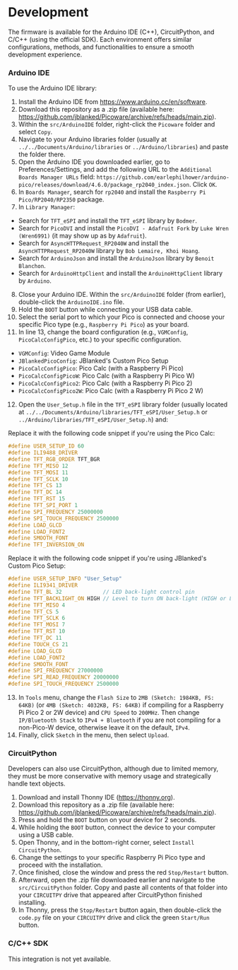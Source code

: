 # Development

The firmware is available for the Arduino IDE (C++), CircuitPython, and C/C++ (using the official SDK). Each environment offers similar configurations, methods, and functionalities to ensure a smooth development experience.

### Arduino IDE

To use the Arduino IDE library:
1. Install the Arduino IDE from https://www.arduino.cc/en/software.
2. Download this repository as a .zip file (available here: https://github.com/jblanked/Picoware/archive/refs/heads/main.zip).
3. Within the `src/ArduinoIDE` folder, right-click the `Picoware` folder and select `Copy`.
4. Navigate to your Arduino libraries folder (usually at `../../Documents/Arduino/libraries` or `../Arduino/libraries`) and paste the folder there.
5. Open the Arduino IDE you downloaded earlier, go to Preferences/Settings, and add the following URL to the `Additional Boards Manager URLs` field: `https://github.com/earlephilhower/arduino-pico/releases/download/4.6.0/package_rp2040_index.json`. Click `OK`.
6. In `Boards Manager`, search for `rp2040` and install the `Raspberry Pi Pico/RP2040/RP2350` package.
7. In `Library Manager`:
- Search for `TFT_eSPI` and install the `TFT_eSPI` library by `Bodmer`.
- Search for `PicoDVI` and install the `PicoDVI - Adafruit Fork` by `Luke Wren (Wren6991)` (it may show up as by `Adafruit`). 
- Search for `AsyncHTTPRequest_RP2040W` and install the `AsyncHTTPRequest_RP2040W` library by `Bob Lemaire, Khoi Hoang`.
- Search for `ArduinoJson` and install the `ArduinoJson` library by `Benoit Blanchon`.
- Search for `ArduinoHttpClient` and install the `ArduinoHttpClient` library by `Arduino`.
8. Close your Arduino IDE. Within the `src/ArduinoIDE` folder (from earlier), double-click the `ArduinoIDE.ino` file.
9. Hold the `BOOT` button while connecting your USB data cable.
10. Select the serial port to which your Pico is connected and choose your specific Pico type (e.g., `Raspberry Pi Pico`) as your board.
11. In line 13, change the board configuration (e.g., `VGMConfig`, `PicoCalcConfigPico`, etc.) to your specific configuration.
- `VGMConfig`: Video Game Module
- `JBlankedPicoConfig`: JBlanked's Custom Pico Setup
- `PicoCalcConfigPico`: Pico Calc (with a Raspberry Pi Pico)
- `PicoCalcConfigPicoW`: Pico Calc (with a Raspberry Pi Pico W)
- `PicoCalcConfigPico2`: Pico Calc (with a Raspberry Pi Pico 2)
- `PicoCalcConfigPico2W`: Pico Calc (with a Raspberry Pi Pico 2 W)

12. Open the `User_Setup.h` file in the `TFT_eSPI` library folder (usually located at `../../Documents/Arduino/libraries/TFT_eSPI/User_Setup.h` or `../Arduino/libraries/TFT_eSPI/User_Setup.h`) and:

Replace it with the following code snippet if you're using the Pico Calc:
```cpp
#define USER_SETUP_ID 60
#define ILI9488_DRIVER
#define TFT_RGB_ORDER TFT_BGR
#define TFT_MISO 12
#define TFT_MOSI 11
#define TFT_SCLK 10
#define TFT_CS 13
#define TFT_DC 14
#define TFT_RST 15
#define TFT_SPI_PORT 1
#define SPI_FREQUENCY 25000000
#define SPI_TOUCH_FREQUENCY 2500000
#define LOAD_GLCD
#define LOAD_FONT2
#define SMOOTH_FONT
#define TFT_INVERSION_ON
```

Replace it with the following code snippet if you're using JBlanked's Custom Pico Setup:
```cpp
#define USER_SETUP_INFO "User_Setup"
#define ILI9341_DRIVER
#define TFT_BL 32             // LED back-light control pin
#define TFT_BACKLIGHT_ON HIGH // Level to turn ON back-light (HIGH or LOW)
#define TFT_MISO 4
#define TFT_CS 5 
#define TFT_SCLK 6
#define TFT_MOSI 7
#define TFT_RST 10 
#define TFT_DC 11  
#define TOUCH_CS 21 
#define LOAD_GLCD
#define LOAD_FONT2
#define SMOOTH_FONT
#define SPI_FREQUENCY 27000000
#define SPI_READ_FREQUENCY 20000000
#define SPI_TOUCH_FREQUENCY 2500000
```

13. In `Tools` menu, change the `Flash Size` to `2MB (Sketch: 1984KB, FS: 64KB)` (or `4MB (Sketch: 4032KB, FS: 64KB)` if compiling for a Raspberry Pi Pico 2 or 2W device) and `CPU Speed` to `200MHz`. Then change `IP/Bluetooth Stack` to `IPv4 + Bluetooth` if you are not compiling for a non-Pico-W device, otherwise leave it on the default, `IPv4`.
14. Finally, click `Sketch` in the menu, then select `Upload`.

### CircuitPython

Developers can also use CircuitPython, although due to limited memory, they must be more conservative with memory usage and strategically handle text objects.

1. Download and install Thonny IDE (https://thonny.org).
2. Download this repository as a .zip file (available here: https://github.com/jblanked/Picoware/archive/refs/heads/main.zip).
3. Press and hold the `BOOT` button on your device for 2 seconds.
4. While holding the `BOOT` button, connect the device to your computer using a USB cable.
5. Open Thonny, and in the bottom-right corner, select `Install CircuitPython`.
6. Change the settings to your specific Raspberry Pi Pico type and proceed with the installation.
7. Once finished, close the window and press the red `Stop/Restart` button.
8. Afterward, open the .zip file downloaded earlier and navigate to the `src/CircuitPython` folder. Copy and paste all contents of that folder into your `CIRCUITPY` drive that appeared after CircuitPython finished installing.
9. In Thonny, press the `Stop/Restart` button again, then double-click the `code.py` file on your `CIRCUITPY` drive and click the green `Start/Run` button.

### C/C++ SDK

This integration is not yet available.
